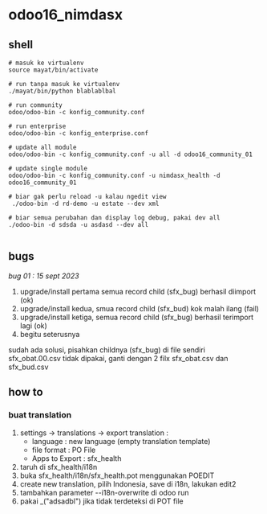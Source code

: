 # odoo16_nimdasx

## shell

```shell
# masuk ke virtualenv
source mayat/bin/activate

# run tanpa masuk ke virtualenv
./mayat/bin/python blablablbal

# run community
odoo/odoo-bin -c konfig_community.conf 

# run enterprise
odoo/odoo-bin -c konfig_enterprise.conf

# update all module
odoo/odoo-bin -c konfig_community.conf -u all -d odoo16_community_01

# update single module
odoo/odoo-bin -c konfig_community.conf -u nimdasx_health -d odoo16_community_01

# biar gak perlu reload -u kalau ngedit view
 ./odoo-bin -d rd-demo -u estate --dev xml
 
# biar semua perubahan dan display log debug, pakai dev all 
./odoo-bin -d sdsda -u asdasd --dev all
 

```

## bugs

*bug 01 : 15 sept 2023*

1. upgrade/install pertama semua record child (sfx_bug) berhasil diimport (ok)
2. upgrade/install kedua, smua record child (sfx_bud) kok malah ilang (fail)
3. upgrade/install ketiga, semua record child (sfx_bug) berhasil terimport lagi (ok)
4. begitu seterusnya

sudah ada solusi, pisahkan childnya (sfx_bug) di file sendiri  
sfx_obat.00.csv tidak dipakai, ganti dengan 2 filx sfx_obat.csv dan sfx_bud.csv

## how to

### buat translation

1. settings -> translations -> export translation :
    - language : new language (empty translation template)
    - file format : PO File
    - Apps to Export : sfx_health
2. taruh di sfx_health/i18n
3. buka sfx_health/i18n/sfx_health.pot menggunakan POEDIT
4. create new translation, pilih Indonesia, save di i18n, lakukan edit2
5. tambahkan parameter --i18n-overwrite di odoo run
6. pakai _("adsadbl") jika tidak terdeteksi di POT file
